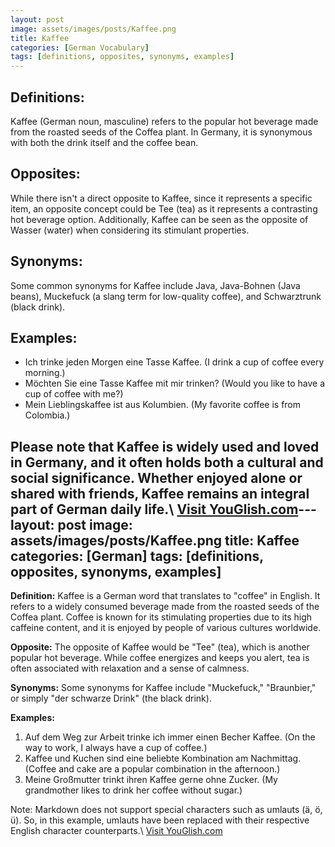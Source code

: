 ```yaml
---
layout: post
image: assets/images/posts/Kaffee.png
title: Kaffee
categories: [German Vocabulary]
tags: [definitions, opposites, synonyms, examples]
---
```


## Definitions:

Kaffee (German noun, masculine) refers to the popular hot beverage made from the roasted seeds of the Coffea plant. In Germany, it is synonymous with both the drink itself and the coffee bean.

## Opposites:

While there isn't a direct opposite to Kaffee, since it represents a specific item, an opposite concept could be Tee (tea) as it represents a contrasting hot beverage option. Additionally, Kaffee can be seen as the opposite of Wasser (water) when considering its stimulant properties.

## Synonyms:

Some common synonyms for Kaffee include Java, Java-Bohnen (Java beans), Muckefuck (a slang term for low-quality coffee), and Schwarztrunk (black drink).

## Examples:

- Ich trinke jeden Morgen eine Tasse Kaffee. (I drink a cup of coffee every morning.)
- Möchten Sie eine Tasse Kaffee mit mir trinken? (Would you like to have a cup of coffee with me?)
- Mein Lieblingskaffee ist aus Kolumbien. (My favorite coffee is from Colombia.)

Please note that Kaffee is widely used and loved in Germany, and it often holds both a cultural and social significance. Whether enjoyed alone or shared with friends, Kaffee remains an integral part of German daily life.\ <a id="yg-widget-0" class="youglish-widget" data-query="Kaffee" data-lang="german" data-components="8412" data-auto-start="0" data-bkg-color="theme_light" data-title="How%20to%20pronounce%20Kaffee%20in%20German"  rel="nofollow" href="https://youglish.com">Visit YouGlish.com</a><script async src="https://youglish.com/public/emb/widget.js" charset="utf-8"></script>---
layout: post
image: assets/images/posts/Kaffee.png
title: Kaffee
categories: [German]
tags: [definitions, opposites, synonyms, examples]
---

**Definition:** 
Kaffee is a German word that translates to "coffee" in English. It refers to a widely consumed beverage made from the roasted seeds of the Coffea plant. Coffee is known for its stimulating properties due to its high caffeine content, and it is enjoyed by people of various cultures worldwide.

**Opposite:** 
The opposite of Kaffee would be "Tee" (tea), which is another popular hot beverage. While coffee energizes and keeps you alert, tea is often associated with relaxation and a sense of calmness.

**Synonyms:** 
Some synonyms for Kaffee include "Muckefuck," "Braunbier," or simply "der schwarze Drink" (the black drink).

**Examples:** 
1. Auf dem Weg zur Arbeit trinke ich immer einen Becher Kaffee. (On the way to work, I always have a cup of coffee.)
2. Kaffee und Kuchen sind eine beliebte Kombination am Nachmittag. (Coffee and cake are a popular combination in the afternoon.)
3. Meine Großmutter trinkt ihren Kaffee gerne ohne Zucker. (My grandmother likes to drink her coffee without sugar.)

Note: Markdown does not support special characters such as umlauts (ä, ö, ü). So, in this example, umlauts have been replaced with their respective English character counterparts.\ <a id="yg-widget-0" class="youglish-widget" data-query="Kaffee" data-lang="german" data-components="8412" data-auto-start="0" data-bkg-color="theme_light" data-title="How%20to%20pronounce%20Kaffee%20in%20German"  rel="nofollow" href="https://youglish.com">Visit YouGlish.com</a><script async src="https://youglish.com/public/emb/widget.js" charset="utf-8"></script>
